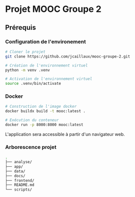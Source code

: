 # Projet MOOC Groupe 2

## Prérequis 

### Configuration de l'environement

```bash
# Cloner le projet
git clone https://github.com/jcaillaux/mooc-groupe-2.git

# Création de l'environnement virtuel
python -m venv .venv

# Activation de l'environnement virtuel
source .venv/bin/activate
```

### Docker

```bash
# Construction de l'image docker
docker buildx build -t mooc:latest .

# Exécution du conteneur
docker run -p 8000:8000 mooc:latest
```

L'application sera accessible à partir d'un navigateur web.  



### Arborescence projet

```bash
.
├── analyse/
├── app/
├── data/
├── docs/
├── frontend/
├── README.md
└── scripts/
```



